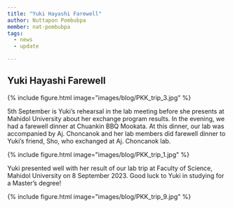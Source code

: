 ```yaml
---
title: "Yuki Hayashi Farewell"
author: Nuttapon Pombubpa
member: nat-pombubpa
tags:
  - news
  - update

---
```


## Yuki Hayashi Farewell

{%
  include figure.html
  image="images/blog/PKK_trip_3.jpg"
%}

5th September is Yuki’s rehearsal in the lab meeting before she presents at Mahidol University about her exchange program results. In the evening, we had a farewell dinner at Chuankin BBQ Mookata. At this dinner, our lab was accompanied by Aj. Choncanok and her lab members did farewell dinner to Yuki’s friend, Sho, who exchanged at Aj. Choncanok lab.

{%
  include figure.html
  image="images/blog/PKK_trip_1.jpg"
%}

Yuki presented well with her result of our lab trip at Faculty of Science, Mahidol University on 8 September 2023. Good luck to Yuki in studying for a Master’s degree!

{%
  include figure.html
  image="images/blog/PKK_trip_9.jpg"
%}

